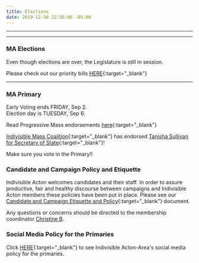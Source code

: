 ```yaml
---
title: Elections
date: 2019-12-30 22:56:00 -05:00
---
```


---

<p id="demo">
</p>

<script>
// Set the date we're counting down to
var countDownDate = new Date("Nov 8 2022 12:00");

// Update the count down every 1 second
var x = setInterval(function() {

  // Get today's date
  var now = new Date();
    
  // Find the distance between now and the count down date
  var t = countDownDate - now;
    
  // Time calculations for days
  var days = Math.floor(t / (1000 * 60 * 60 * 24));
  var hours = Math.floor((t%(1000 * 60 * 60 * 24))/(1000 * 60 * 60)); 
  var minutes = Math.floor((t % (1000 * 60 * 60)) / (1000 * 60)); 
  var seconds = Math.floor((t % (1000 * 60)) / 1000);  

  // Output the result in an element with id="demo"
  var test1 = document.getElementById("demo");
  test1.style.font = "italic bold 30px arial,serif"; 
  //test1.style.textAlign = "center";
//test1.innerHTML = days + " days left until Nov 8, 2022!";
  test1.innerHTML = days + "d " + hours + "h " + minutes + "m " + seconds + "s left until 12p Nov 8, 2022!";
  
  
  // If the count down is over, write some text 
  if (t < 0) {
    clearInterval(x);
    document.getElementById("demo").innerHTML = "The biggest threat to our democracy is indifference.";
  }
},500);
</script>

---

### MA Elections 

Even though elections are over, the Legislature is still in session.  

Please check out our priority bills [HERE](https://docs.google.com/spreadsheets/d/1hVWycjVbyL6-bYayLP04o3N2-o3l9Yh0n9RtEIFKFK0/edit#gid=0){:target="_blank"} 

---

### MA Primary

Early Voting ends FRIDAY, Sep 2.  
Election day is TUESDAY, Sep 6.

Read Progressive Mass endorsements [here](https://www.progressivemass.com/endorsements-april2022/){:target="_blank"}

[Indivisible Mass Coalition](https://mailchi.mp/indivisible-ma/aug-27-mass-action-newsletter-12124172){:target="_blank"} has endorsed [Tanisha Sullivan  for Secretary of State](https://tanishasullivan.com){:target="_blank"}! 

Make sure you vote in the Primary!!  


### Candidate and Campaign Policy and Etiquette

Indivisible Acton welcomes candidates and their staff. In order to assure productive, fair and healthy discourse between campaigns and Indivisible Acton members these policies have been put in place. Please see our [Candidate and Campaign Etiquette and Policy](https://docs.google.com/document/d/1-G3_GKFkz3fC0VDkfGh4DbC820mzi23yyMG1-EqapfE/){:target="_blank"}  document.

Any questions or concerns should be directed to the membership coordinator [Christine B](mailto:christine@indivisibleacton.org).  

### Social Media Policy for the Primaries

Click [HERE](https://docs.google.com/document/d/1k-N7qZ5fBR2wRGOcRI8ZJxQGbO5CfsXbZlZSKHm4N18){:target="_blank"} to see Indivisible Acton-Area's social media policy for the primaries.  


